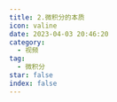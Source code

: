 ```yaml
---
title: 2.微积分的本质
icon: valine
date: 2023-04-03 20:46:20
category:
  - 视频
tag:
  - 微积分
star: false
index: false
---
```



<AutoCatalog base='/video/calculus/' />

